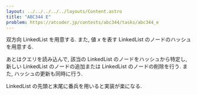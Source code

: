 ```yaml
---
layout: ../../../../../layouts/Content.astro
title: "ABC344 E"
problem: https://atcoder.jp/contests/abc344/tasks/abc344_e
---
```

双方向 LinkedList を用意する. また, 値 $x$ を表す LinkedList のノードのハッシュを用意する.

あとはクエリを読み込んで, 該当の LinkedList のノードをハッシュから特定し, 新しい LinkedList のノードの追加または LinkedList のノードの削除を行う. また, ハッシュの更新も同時に行う.

LinkedList の先頭と末尾に番兵を用いると実装が楽になる.
